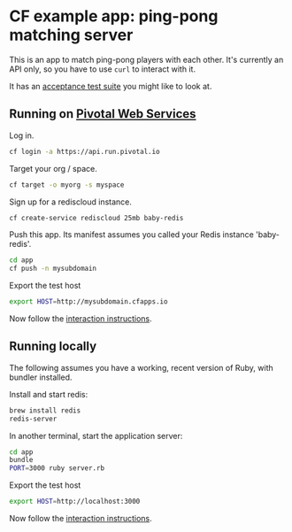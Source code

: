 # CF example app: ping-pong matching server

This is an app to match ping-pong players with each other. It's currently an
API only, so you have to use `curl` to interact with it.

It has an [acceptance test suite][acceptance-test] you might like to look at.

## Running on [Pivotal Web Services][pws]

Log in.

```bash
cf login -a https://api.run.pivotal.io
```

Target your org / space.

```bash
cf target -o myorg -s myspace
```

Sign up for a rediscloud instance.

```bash
cf create-service rediscloud 25mb baby-redis
```

Push this app. Its manifest assumes you called your Redis instance 'baby-redis'.

```bash
cd app
cf push -n mysubdomain
```

Export the test host

```bash
export HOST=http://mysubdomain.cfapps.io
```

Now follow the [interaction instructions][interaction].

## Running locally

The following assumes you have a working, recent version of Ruby, with bundler installed.

Install and start redis:

```bash
brew install redis
redis-server
```

In another terminal, start the application server:

```bash
cd app
bundle
PORT=3000 ruby server.rb
```

Export the test host

```bash
export HOST=http://localhost:3000
```

Now follow the [interaction instructions][interaction].

[acceptance-test]:https://github.com/camelpunch/pong_matcher_acceptance
[pws]:https://run.pivotal.io
[interaction]:https://github.com/camelpunch/pong_matcher_grails#interaction-instructions
